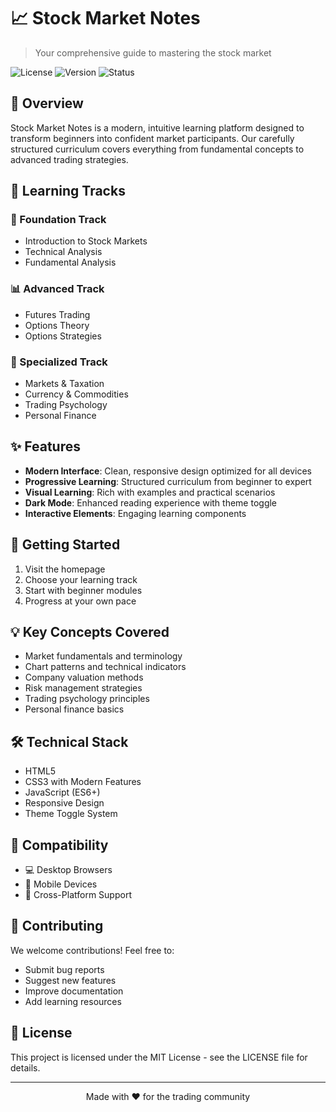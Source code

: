 # 📈 Stock Market Notes

> Your comprehensive guide to mastering the stock market

![License](https://img.shields.io/badge/license-MIT-blue.svg)
![Version](https://img.shields.io/badge/version-2.0-green.svg)
![Status](https://img.shields.io/badge/status-active-success.svg)

## 🌟 Overview

Stock Market Notes is a modern, intuitive learning platform designed to transform beginners into confident market participants. Our carefully structured curriculum covers everything from fundamental concepts to advanced trading strategies.

## 🎯 Learning Tracks

### 🌱 Foundation Track
- Introduction to Stock Markets
- Technical Analysis
- Fundamental Analysis

### 📊 Advanced Track
- Futures Trading
- Options Theory
- Options Strategies

### 🧠 Specialized Track
- Markets & Taxation
- Currency & Commodities
- Trading Psychology
- Personal Finance

## ✨ Features

- **Modern Interface**: Clean, responsive design optimized for all devices
- **Progressive Learning**: Structured curriculum from beginner to expert
- **Visual Learning**: Rich with examples and practical scenarios
- **Dark Mode**: Enhanced reading experience with theme toggle
- **Interactive Elements**: Engaging learning components

## 🚀 Getting Started

1. Visit the homepage
2. Choose your learning track
3. Start with beginner modules
4. Progress at your own pace

## 💡 Key Concepts Covered

- Market fundamentals and terminology
- Chart patterns and technical indicators
- Company valuation methods
- Risk management strategies
- Trading psychology principles
- Personal finance basics

## 🛠 Technical Stack

- HTML5
- CSS3 with Modern Features
- JavaScript (ES6+)
- Responsive Design
- Theme Toggle System

## 📱 Compatibility

- 💻 Desktop Browsers
- 📱 Mobile Devices
- 🔄 Cross-Platform Support

## 🤝 Contributing

We welcome contributions! Feel free to:
- Submit bug reports
- Suggest new features
- Improve documentation
- Add learning resources

## 📄 License

This project is licensed under the MIT License - see the LICENSE file for details.

---

<p align="center">
Made with ❤️ for the trading community
</p>
